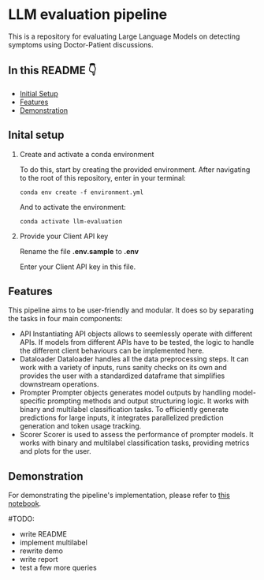 # LLM evaluation pipeline

This is a repository for evaluating Large Language Models on detecting symptoms using Doctor-Patient discussions.

## In this README :point_down:
- [Initial Setup](#inital-setup)
- [Features](#features)
- [Demonstration](#demonstration)

## Inital setup

1. Create and activate a conda environment

    To do this, start by creating the provided environment. After navigating to the root of this repository, enter in your terminal:
    ```
    conda env create -f environment.yml
    ```
    And to activate the environment:
    ```
    conda activate llm-evaluation
    ```

2. Provide your Client API key

    Rename the file **.env.sample** to **.env**

    Enter your Client API key in this file.


## Features

This pipeline aims to be user-friendly and modular. It does so by separating the tasks in four main components:
- API
    Instantiating API objects allows to seemlessly operate with different APIs. If models from different APIs have to be tested, the logic 
    to handle the different client behaviours can be implemented here.
- Dataloader
    Dataloader handles all the data preprocessing steps. It can work with a variety of inputs, runs sanity checks on its own and provides 
    the user with a standardized dataframe that simplifies downstream operations.
- Prompter
    Prompter objects generates model outputs by handling model-specific prompting methods and output structuring logic. It works with binary 
    and multilabel classification tasks. To efficiently generate predictions for large inputs, it integrates parallelized prediction generation 
    and token usage tracking.
- Scorer
    Scorer is used to assess the performance of prompter models. It works with binary and multilabel classification tasks, providing metrics and 
    plots for the user.


## Demonstration

For demonstrating the pipeline's implementation, please refer to [this notebook](scripts/demo.ipynb).


#TODO:
- write README
- implement multilabel
- rewrite demo
- write report
- test a few more queries